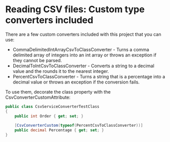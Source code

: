 # Reading CSV files: Custom type converters included

There are a few custom converters included with this project that you can use:
- CommaDelimitedIntArrayCsvToClassConverter - Turns a comma delimited array of integers into an int array or throws an exception if they cannot be parsed.
- DecimalToIntCsvToClassConverter - Converts a string to a decimal value and the rounds it to the nearest integer.
- PercentCsvToClassConverter - Turns a string that is a percentage into a decimal value or throws an exception if the conversion fails.

To use them, decorate the class property with the CsvConverterCustomAttribute:

```c#
public class CsvServiceConverterTestClass
{
	public int Order { get; set; }
	
	[CsvConverterCustom(typeof(PercentCsvToClassConverter))]
	public decimal Percentage { get; set; }
}
```

